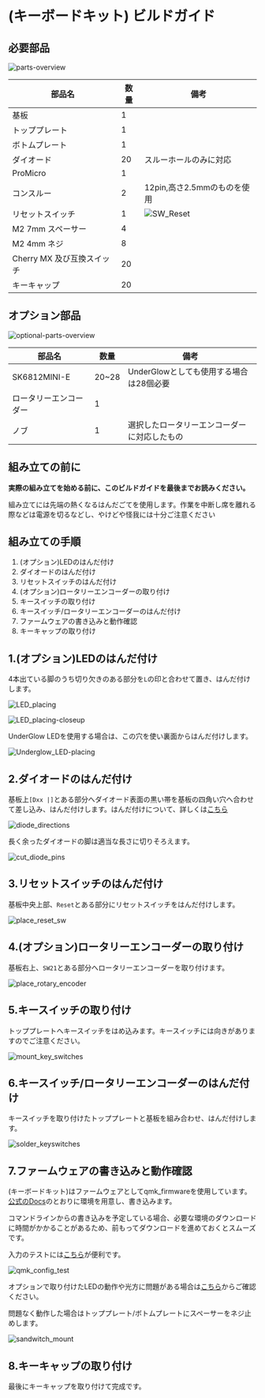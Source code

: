 # (キーボードキット) ビルドガイド

[//]: このビルドガイドがどのキーボードについてのものなのかを明記します

## 必要部品

[//]: 同梱される部品すべてが写った画像を用意します。

![parts-overview](imgs/XXXX.jpg)

[//]: このキットの組み立てに最低限必要な部品を列挙します。部品についての注意点などが記載されていると親切でしょう

|部品名|数量|備考|
|---|---|---|
|基板|1|
|トッププレート|1|
|ボトムプレート|1|
|ダイオード|20|スルーホールのみに対応|
|ProMicro|1|
|コンスルー|2|12pin,高さ2.5mmのものを使用|
|リセットスイッチ|1|![SW_Reset](https://cdn.shopify.com/s/files/1/0532/0880/9633/products/promicro-018_470x.jpg?v=1612413915)|
|M2 7mm スペーサー|4|
|M2 4mm ネジ|8|
|Cherry MX 及び互換スイッチ|20|
|キーキャップ|20|

[//]: また、独自で使用する部品等を選定した場合は、部品単品での写真もあると尚よいでしょう


## オプション部品

[//]: このキットに同梱されない、オプションの部品を列挙します。数量に幅がある場合は、その条件も記載しましょう

![optional-parts-overview](imgs/XXXX.jpg)

|部品名|数量|備考|
|---|---|---|
|SK6812MINI-E|20~28|UnderGlowとしても使用する場合は28個必要|
|ロータリーエンコーダー|1|
|ノブ|1|選択したロータリーエンコーダーに対応したもの|


## 組み立ての前に

[//]: 組み立てに際して気をつけてほしいこと、注意するべき点を記載します。

**実際の組み立てを始める前に、このビルドガイドを最後までお読みください。**

組み立てには先端の熱くなるはんだごてを使用します。作業を中断し席を離れる際などは電源を切るなどし、やけどや怪我には十分ご注意ください

## 組み立ての手順

[//]: 組み立ての手順を大まかに記載します。

1. (オプション)LEDのはんだ付け
1. ダイオードのはんだ付け
1. リセットスイッチのはんだ付け
1. (オプション)ロータリーエンコーダーの取り付け
1. キースイッチの取り付け
1. キースイッチ/ロータリーエンコーダーのはんだ付け
1. ファームウェアの書き込みと動作確認
1. キーキャップの取り付け

## 1.(オプション)LEDのはんだ付け

4本出ている脚のうち切り欠きのある部分を`L`の印と合わせて置き、はんだ付けします。

![LED_placing](https://github.com/yushakobo/build-documents/raw/master/Quick7/imgs/IMG_0366.png)

[//]: ポイントとなる部分をクローズアップした画像を用意しましょう

![LED_placing-closeup](https://github.com/yushakobo/build-documents/raw/master/Quick7/imgs/IMG_0366_1.png)

UnderGlow LEDを使用する場合は、この穴を使い裏面からはんだ付けします。

![Underglow_LED-placing](https://github.com/yushakobo/build-documents/raw/master/Quick7/imgs/IMG_0366_2.png)

## 2.ダイオードのはんだ付け

基板上`[Dxx |]`とある部分へダイオード表面の黒い帯を基板の四角い穴へ合わせて差し込み、はんだ付けします。はんだ付けについて、詳しくは[こちら](tips.md)

![diode_directions](https://github.com/yushakobo/build-documents/raw/add_buildguide_for_quick17/Quick17/imgs/IMG_4779.JPG)

長く余ったダイオードの脚は適当な長さに切りそろえます。

![cut_diode_pins](https://github.com/yushakobo/build-documents/raw/add_buildguide_for_quick17/Quick17/imgs/IMG_4782.JPG)

## 3.リセットスイッチのはんだ付け

基板中央上部、`Reset`とある部分にリセットスイッチをはんだ付けします。

![place_reset_sw](imgs/XXXX.jpg)

## 4.(オプション)ロータリーエンコーダーの取り付け

基板右上、`SW21`とある部分へロータリーエンコーダーを取り付けます。

![place_rotary_encoder](imgs/XXXX.jpg)

## 5.キースイッチの取り付け

トッププレートへキースイッチをはめ込みます。キースイッチには向きがありますのでご注意ください。

![mount_key_switches](imgs/XXXX.jpg)

## 6.キースイッチ/ロータリーエンコーダーのはんだ付け

キースイッチを取り付けたトッププレートと基板を組み合わせ、はんだ付けします。

![solder_keyswitches](imgs/XXXX.jpg)

## 7.ファームウェアの書き込みと動作確認

(キーボードキット)はファームウェアとしてqmk_firmwareを使用しています。[公式のDocs](https://docs.qmk.fm/#/ja/)のとおりに環境を用意し、書き込みます。

コマンドラインからの書き込みを予定している場合、必要な環境のダウンロードに時間がかかることがあるため、前もってダウンロードを進めておくとスムーズです。

入力のテストには[こちら](https://config.qmk.fm/#/test)が便利です。

![qmk_config_test](../helix_rev3/imgs/IMG_4475.jpg)

オプションで取り付けたLEDの動作や光方に問題がある場合は[こちら](tips.md)からご確認ください。

問題なく動作した場合はトッププレート/ボトムプレートにスペーサーをネジ止めします。

![sandwitch_mount](imgs/XXXX.jpg)

## 8.キーキャップの取り付け

最後にキーキャップを取り付けて完成です。